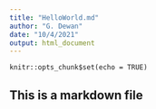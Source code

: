 ```yaml
---
title: "HelloWorld.md"
author: "G. Dewan"
date: "10/4/2021"
output: html_document
---
```


```{r setup, include=FALSE}
knitr::opts_chunk$set(echo = TRUE)
```

## This is a markdown file
